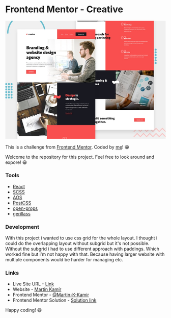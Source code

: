 # Frontend Mentor - Creative

![preview of order summary card](./preview.jpg)

This is a challenge from [Frontend Mentor](https://www.frontendmentor.io/). Coded by [me](https://www.frontendmentor.io/profile/Martin-K-Kamir)! 😁

Welcome to the repository for this project. Feel free to look around and expore! 😀

### Tools

- [React](https://reactjs.org/)
- [SCSS](https://sass-lang.com/)
- [AOS](https://github.com/michalsnik/aos#animations)
- [PostCSS](https://postcss.org/)
- [open-props](https://open-props.style/)
- [gerillass](https://gerillass.com/)

### Development

With this project i wanted to use css grid for the whole layout. I thought i could do the overlapping layout without subgrid but it's not possible. Without the subgrid i had to use different approach with paddings. Which worked fine but i'm not happy with that. Because having larger website with multiple components would be harder for managing etc.

### Links

- Live Site URL - [Link](https://creative-martin-kamir.netlify.app/)
- Website - [Martin Kamír](https://martinkamir.com/)
- Frontend Mentor - [@Martin-K-Kamir](https://www.frontendmentor.io/profile/Martin-K-Kamir)
- Frontend Mentor Solution - [Solution link](https://www.frontendmentor.io/solutions/ceative-website-using-sass-react-postcss-Hy_EMdhr5)

Happy coding! 😄

